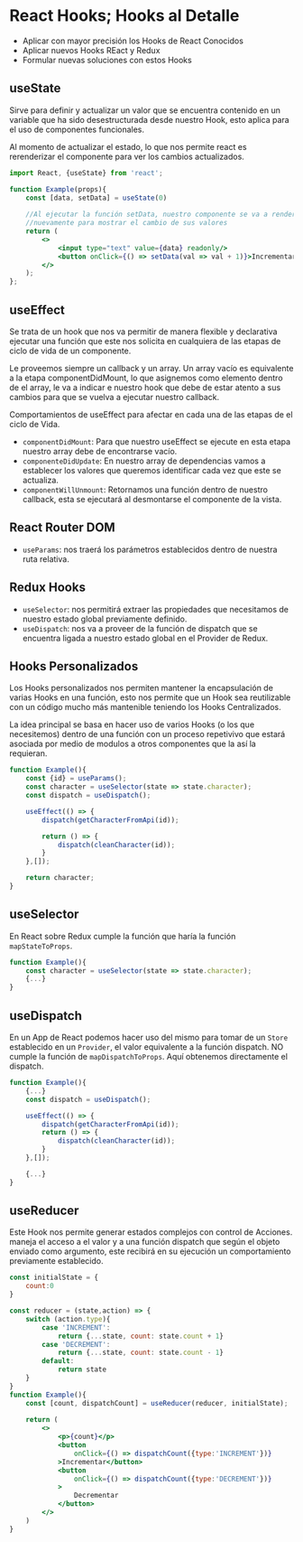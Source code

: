# React Hooks; Hooks al Detalle

- Aplicar con mayor precisión los Hooks de React Conocidos
- Aplicar nuevos Hooks REact y Redux
- Formular nuevas soluciones con estos Hooks


## useState

Sirve para definir y actualizar un valor que se encuentra contenido en un variable que ha sido desestructurada desde nuestro Hook, esto aplica para el uso de componentes funcionales.

Al momento de actualizar el estado, lo que nos permite react es rerenderizar el componente para ver los cambios actualizados.

```jsx
import React, {useState} from 'react';

function Example(props){
    const [data, setData] = useState(0)
    
    //Al ejecutar la función setData, nuestro componente se va a renderizar
    //nuevamente para mostrar el cambio de sus valores
    return (
        <>
            <input type="text" value={data} readonly/>
            <button onClick={() => setData(val => val + 1)}>Incrementar</button>
        </>
    );
};
```

## useEffect

Se trata de un hook que nos va permitir de manera flexible y declarativa ejecutar una función que este nos solicita en cualquiera de las etapas de ciclo de vida de un componente.

Le proveemos siempre un callback y un array. Un array vacío es equivalente a la etapa componentDidMount, lo que asignemos como elemento dentro de el array, le va a indicar e nuestro hook que debe de estar atento a sus cambios para que se vuelva a ejecutar nuestro callback.

Comportamientos de useEffect para afectar en cada una de las etapas de el ciclo de Vida.

- `componentDidMount`: Para que nuestro useEffect se ejecute en esta etapa nuestro array debe de encontrarse vacío.
- `componenteDidUpdate`: En nuestro array de dependencias vamos a establecer los valores que queremos identificar cada vez que este se actualiza.
- `componentWillUnmount`: Retornamos una función dentro de nuestro callback, esta se ejecutará al desmontarse el componente de la vista.

## React Router DOM

- `useParams`: nos traerá los parámetros establecidos dentro de nuestra ruta relativa.


## Redux Hooks

- `useSelector`: nos permitirá extraer las propiedades que necesitamos de nuestro estado global previamente definido.
- `useDispatch`: nos va a proveer de la función de dispatch que se encuentra ligada a nuestro estado global en el Provider de Redux.

## Hooks Personalizados

Los Hooks personalizados nos permiten mantener la encapsulación de varias Hooks en una función, esto nos permite que un Hook sea reutilizable con un código mucho más mantenible teniendo los Hooks Centralizados.

La idea principal se basa en hacer uso de varios Hooks (o los que necesitemos) dentro de una función con un proceso repetivivo que estará asociada por medio de modulos a otros componentes que la así la requieran.


```jsx
function Example(){
    const {id} = useParams();
    const character = useSelector(state => state.character);
    const dispatch = useDispatch();

    useEffect(() => {
        dispatch(getCharacterFromApi(id));

        return () => {
            dispatch(cleanCharacter(id));
        }
    },[]);

    return character;
}
```


## useSelector

En React sobre Redux cumple la función que haría la función `mapStateToProps`.

```jsx
function Example(){
    const character = useSelector(state => state.character);
    {...}
}
```
## useDispatch

En un App de React podemos hacer uso del mismo para tomar de un `Store` establecido en un `Provider`, el valor equivalente a la función dispatch.
NO cumple la función de `mapDispatchToProps`. Aquí obtenemos directamente el dispatch.

```jsx
function Example(){
    {...}
    const dispatch = useDispatch();

    useEffect(() => {
        dispatch(getCharacterFromApi(id));
        return () => {
            dispatch(cleanCharacter(id));
        }
    },[]);

    {...}
}
```


## useReducer
Este Hook nos permite generar estados complejos con control de Acciones. maneja el acceso a el valor y a una función dispatch que según el objeto enviado como argumento, este recibirá en su ejecución un comportamiento previamente establecido.


```jsx
const initialState = {
    count:0
}

const reducer = (state,action) => {
    switch (action.type){
        case 'INCREMENT':
            return {...state, count: state.count + 1}
        case 'DECREMENT':
            return {...state, count: state.count - 1}
        default:
            return state
    }
}
function Example(){
    const [count, dispatchCount] = useReducer(reducer, initialState);
    
    return (
        <>
            <p>{count}</p>
            <button
                onClick={() => dispatchCount({type:'INCREMENT'})}
            >Incrementar</button>
            <button
                onClick={() => dispatchCount({type:'DECREMENT'})}
            >
                Decrementar
            </button>
        </>
    )
}
```